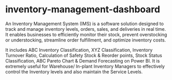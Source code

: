 # inventory-management-dashboard

An Inventory Management System (IMS) is a software solution designed to track and manage inventory levels, orders, sales, and deliveries in real time. It enables businesses to efficiently monitor their stock, prevent overstocking or understocking, streamline order fulfillment, and optimize inventory costs. 

It includes ABC Inventory Classification, XYZ Classification, Inventory Turnover Ratio, Calculation of Safety Stock & Reorder points, Stock Status Classification, ABC Pareto Chart & Demand Forecasting on Power BI. It is extremely useful for Warehouse/ In-plant Inventory Managers to effectively control the Inventory levels and also maintain the Service Levels.


